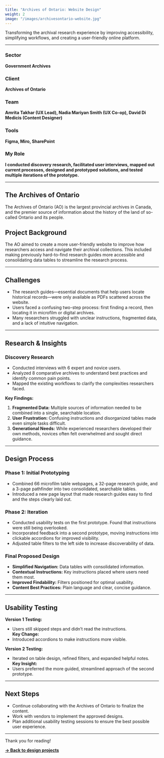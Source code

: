 ```yaml
---
title: "Archives of Ontario: Website Design"
weight: 2
image: "/images/archivesontario-website.jpg"
---
```


Transforming the archival research experience by improving accessibility, simplifying workflows, and creating a user-friendly online platform.

---

### Sector
**Government Archives**

### Client
**Archives of Ontario**

### Team
**Amrita Takhar (UX Lead), Nadia Mariyan Smith (UX Co-op), David Di Medicis (Content Designer)**

### Tools
**Figma, Miro, SharePoint**

### My Role
**I conducted discovery research, facilitated user interviews, mapped out current processes, designed and prototyped solutions, and tested multiple iterations of the prototype.**

---

## The Archives of Ontario

The Archives of Ontario (AO) is the largest provincial archives in Canada, and the premier source of information about the history of the land of so-called Ontario and its people.

## Project Background

The AO aimed to create a more user-friendly website to improve how researchers access and navigate their archival collections. This included making previously hard-to-find research guides more accessible and consolidating data tables to streamline the research process.

---

## Challenges

- The research guides—essential documents that help users locate historical records—were only available as PDFs scattered across the website.
- Users faced a confusing two-step process: first finding a record, then locating it in microfilm or digital archives.
- Many researchers struggled with unclear instructions, fragmented data, and a lack of intuitive navigation.

---

## Research & Insights

### Discovery Research
- Conducted interviews with 6 expert and novice users.
- Analyzed 8 comparative archives to understand best practices and identify common pain points.
- Mapped the existing workflows to clarify the complexities researchers faced.

**Key Findings:**
1. **Fragmented Data:** Multiple sources of information needed to be combined into a single, searchable location.
2. **User Frustration:** Confusing instructions and disorganized tables made even simple tasks difficult.
3. **Generational Needs:** While experienced researchers developed their own methods, novices often felt overwhelmed and sought direct guidance.

---

## Design Process

### Phase 1: Initial Prototyping
- Combined 66 microfilm table webpages, a 32-page research guide, and a 3-page pathfinder into two consolidated, searchable tables.
- Introduced a new page layout that made research guides easy to find and the steps clearly laid out.

### Phase 2: Iteration
- Conducted usability tests on the first prototype. Found that instructions were still being overlooked.
- Incorporated feedback into a second prototype, moving instructions into clickable accordions for improved visibility.
- Adjusted table filters to the left side to increase discoverability of data.

### Final Proposed Design
- **Simplified Navigation:** Data tables with consolidated information.
- **Contextual Instructions:** Key instructions placed where users need them most.
- **Improved Findability:** Filters positioned for optimal usability.
- **Content Best Practices:** Plain language and clear, concise guidance.

---

## Usability Testing

**Version 1 Testing:**  
- Users still skipped steps and didn’t read the instructions.  
**Key Change:**  
- Introduced accordions to make instructions more visible.

**Version 2 Testing:**  
- Iterated on table design, refined filters, and expanded helpful notes.  
**Key Insight:**  
- Users preferred the more guided, streamlined approach of the second prototype.

---

## Next Steps
- Continue collaborating with the Archives of Ontario to finalize the content.
- Work with vendors to implement the approved designs.
- Plan additional usability testing sessions to ensure the best possible user experience.

---

Thank you for reading! 

[**→ Back to design projects**](https://nadiamariyan.ca/design)